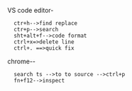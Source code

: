 VS code editor-

      ctr+h-->find replace
      ctr+p-->search
      sht+alt+f-->code format
      ctrl+x=>delete line
      ctrl+. ==>quick fix

chrome--
      
      search ts -->to to source -->ctrl+p
      fn+f12-->inspect
